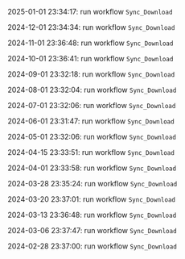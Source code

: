 2025-01-01 23:34:17: run workflow `Sync_Download` 

2024-12-01 23:34:34: run workflow `Sync_Download` 

2024-11-01 23:36:48: run workflow `Sync_Download` 

2024-10-01 23:36:41: run workflow `Sync_Download` 

2024-09-01 23:32:18: run workflow `Sync_Download` 

2024-08-01 23:32:04: run workflow `Sync_Download` 

2024-07-01 23:32:06: run workflow `Sync_Download` 

2024-06-01 23:31:47: run workflow `Sync_Download` 

2024-05-01 23:32:06: run workflow `Sync_Download` 

2024-04-15 23:33:51: run workflow `Sync_Download` 

2024-04-01 23:33:58: run workflow `Sync_Download` 

2024-03-28 23:35:24: run workflow `Sync_Download` 

2024-03-20 23:37:01: run workflow `Sync_Download` 

2024-03-13 23:36:48: run workflow `Sync_Download` 

2024-03-06 23:37:47: run workflow `Sync_Download` 

2024-02-28 23:37:00: run workflow `Sync_Download` 


